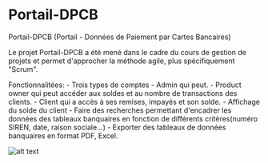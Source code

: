 # Portail-DPCB
Portail-DPCB (Portail - Données de Paiement par Cartes Bancaires)

Le projet Portail-DPCB a été mené dans le cadre du cours de gestion de projets et permet d'approcher la méthode agile, plus spécifiquement "Scrum".

Fonctionnalitées:
    - Trois types de comptes
        - Admin qui peut.
        - Product owner qui peut accéder aux soldes et au nombre de transactions des clients.
        - Client qui a accès à ses remises, impayés et son solde.
    - Affichage du solde du client
    - Faire des recherches permettant d'encadrer les données des tableaux banquaires en fonction de différents critères(numéro SIREN, date, raison sociale...)
    - Exporter des tableaux de données banquaires en format PDF, Excel.

![alt text](https://i.ibb.co/7nXGMDx/porta.png)
